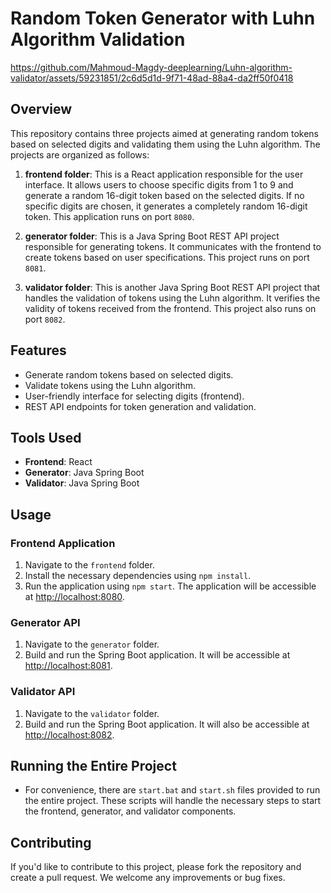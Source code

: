 # Random Token Generator with Luhn Algorithm Validation

https://github.com/Mahmoud-Magdy-deeplearning/Luhn-algorithm-validator/assets/59231851/2c6d5d1d-9f71-48ad-88a4-da2ff50f0418

## Overview

This repository contains three projects aimed at generating random tokens based on selected digits and validating them using the Luhn algorithm. The projects are organized as follows:

1. **frontend folder**: This is a React application responsible for the user interface. It allows users to choose specific digits from 1 to 9 and generate a random 16-digit token based on the selected digits. If no specific digits are chosen, it generates a completely random 16-digit token. This application runs on port `8080`.

2. **generator folder**: This is a Java Spring Boot REST API project responsible for generating tokens. It communicates with the frontend to create tokens based on user specifications. This project runs on port `8081`.

3. **validator folder**: This is another Java Spring Boot REST API project that handles the validation of tokens using the Luhn algorithm. It verifies the validity of tokens received from the frontend. This project also runs on port `8082`.

## Features

- Generate random tokens based on selected digits.
- Validate tokens using the Luhn algorithm.
- User-friendly interface for selecting digits (frontend).
- REST API endpoints for token generation and validation.

## Tools Used

- **Frontend**: React
- **Generator**: Java Spring Boot
- **Validator**: Java Spring Boot

## Usage

### Frontend Application

1. Navigate to the `frontend` folder.
2. Install the necessary dependencies using `npm install`.
3. Run the application using `npm start`. The application will be accessible at [http://localhost:8080](http://localhost:8080).

### Generator API

1. Navigate to the `generator` folder.
2. Build and run the Spring Boot application. It will be accessible at [http://localhost:8081](http://localhost:8081).

### Validator API

1. Navigate to the `validator` folder.
2. Build and run the Spring Boot application. It will also be accessible at [http://localhost:8082](http://localhost:8082).

## Running the Entire Project

- For convenience, there are `start.bat` and `start.sh` files provided to run the entire project. These scripts will handle the necessary steps to start the frontend, generator, and validator components.

## Contributing

If you'd like to contribute to this project, please fork the repository and create a pull request. We welcome any improvements or bug fixes.
